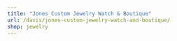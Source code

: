 ```yaml
---
title: "Jones Custom Jewelry Watch & Boutique"
url: /davis/jones-custom-jewelry-watch-and-boutique/
shop: jewelry
---
```

